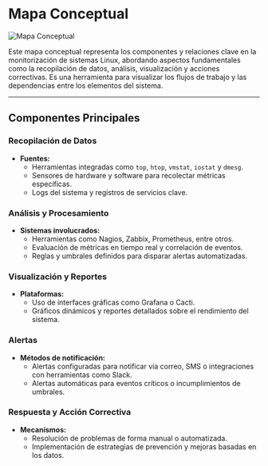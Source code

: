 # Mapa Conceptual

![Mapa Conceptual](./mapa_conceptual.png)

Este mapa conceptual representa los componentes y relaciones clave en la monitorización de sistemas Linux, abordando aspectos fundamentales como la recopilación de datos, análisis, visualización y acciones correctivas. Es una herramienta para visualizar los flujos de trabajo y las dependencias entre los elementos del sistema.

---

## Componentes Principales

### Recopilación de Datos
- **Fuentes:**
  - Herramientas integradas como `top`, `htop`, `vmstat`, `iostat` y `dmesg`.
  - Sensores de hardware y software para recolectar métricas específicas.
  - Logs del sistema y registros de servicios clave.

### Análisis y Procesamiento
- **Sistemas involucrados:**
  - Herramientas como Nagios, Zabbix, Prometheus, entre otros.
  - Evaluación de métricas en tiempo real y correlación de eventos.
  - Reglas y umbrales definidos para disparar alertas automatizadas.

### Visualización y Reportes
- **Plataformas:**
  - Uso de interfaces gráficas como Grafana o Cacti.
  - Gráficos dinámicos y reportes detallados sobre el rendimiento del sistema.

### Alertas
- **Métodos de notificación:**
  - Alertas configuradas para notificar vía correo, SMS o integraciones con herramientas como Slack.
  - Alertas automáticas para eventos críticos o incumplimientos de umbrales.

### Respuesta y Acción Correctiva
- **Mecanismos:**
  - Resolución de problemas de forma manual o automatizada.
  - Implementación de estrategias de prevención y mejoras basadas en los datos.
